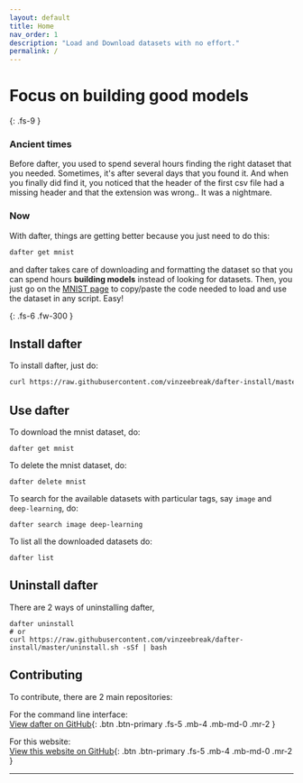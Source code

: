 ```yaml
---
layout: default
title: Home
nav_order: 1
description: "Load and Download datasets with no effort."
permalink: /
---
```


# Focus on building good models
{: .fs-9 }

### Ancient times

Before dafter, you used to spend several hours finding the right dataset that you needed. Sometimes, it's after several days that you found it. And when you finally did find it, you noticed that the header of the first csv file had a missing header and that the extension was wrong..
It was a nightmare.

### Now

With dafter, things are getting better because you just need to do this:

```bash
dafter get mnist
```

and dafter takes care of downloading and formatting the dataset so that you can spend hours **building models** instead of looking for datasets. Then, you just go on the [MNIST page](https://vinzeebreak.github.io/dafter-loader/docs/mnist/) to copy/paste the code needed to load and use the dataset in any script.
Easy!

{: .fs-6 .fw-300 }

## Install dafter

To install dafter, just do:
```bash
curl https://raw.githubusercontent.com/vinzeebreak/dafter-install/master/install.sh -sSf | bash -s -- --up-to-date
```

## Use dafter

To download the mnist dataset, do:
```
dafter get mnist
```

To delete the mnist dataset, do:
```
dafter delete mnist
```

To search for the available datasets with particular tags, say `image` and `deep-learning`, do:
```
dafter search image deep-learning
```

To list all the downloaded datasets do:
```
dafter list
```

## Uninstall dafter

There are 2 ways of uninstalling dafter,

```
dafter uninstall
# or
curl https://raw.githubusercontent.com/vinzeebreak/dafter-install/master/uninstall.sh -sSf | bash
```

## Contributing

To contribute, there are 2 main repositories:  

For the command line interface:  
  [View dafter on GitHub](https://github.com/vinzeebreak/dafter){: .btn .btn-primary .fs-5 .mb-4 .mb-md-0 .mr-2 }

For this website:  
  [View this website on GitHub](https://github.com/vinzeebreak/dafter-loader){: .btn .btn-primary .fs-5 .mb-4 .mb-md-0 .mr-2 }

---
